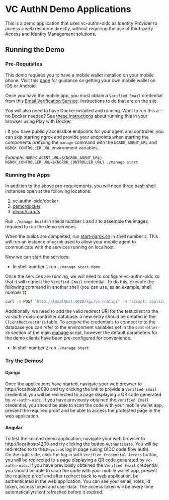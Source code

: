 # VC AuthN Demo Applications

This is a demo application that uses vc-authn-oidc as Identity Provider to access a web resource directly, without requiring the use of third-party Access and Identity Management solutions.

## Running the Demo

### Pre-Requisites

This demo requires you to have a mobile wallet installed on your mobile phone. Visit this [page](https://github.com/bcgov/identity-kit-poc/blob/main/docs/GettingApp.md) for guidance on getting your own mobile wallet on iOS or Android.

Once you have the mobile app, you must obtain a `Verified Email` credential from this [Email Verification Service](https://email-verification.vonx.io). Instructions to do that are on the site.

You will also need to have Docker installed and running. Want to run this a&mdash;no Docker needed?  See [these instructions](Running-In-Play-With-Docker.md) about running this in your browser using Play with Docker.

:information_source: If you have publicly accessible endpoints for your agent and controller, you can skip starting ngrok and provide your endpoints when starting the components prefixing the `manage` command with the `NGROK_AGENT_URL` and `NGROK_CONTROLLER_URL` environment variables.

*Example:* ```NGROK_AGENT_URL=${NGROK_AGENT_URL} NGROK_CONTROLLER_URL=${NGROK_CONTROLLER_URL} ./manage start```

### Running the Apps

In addition to the above pre-requirements, you will need three bash shell instances open at the following locations:

1. [vc-authn-oidc/docker](../docker)
2. [demo/docker](./docker)
3. [demo/scripts](./scripts)

Run `./manage build` in shells number `1` and `2` to assemble the images required to run the demo services.

When the builds are completed, run [start-ngrok.sh](./scripts/start-ngrok.sh) in shell number `3`. This will run an instance of `ngrok` used to allow your mobile agent to communicate with the services running on localhost.

Now we can start the services:

- In shell number `1` run ```./manage start-demo```

Once the services are running, we will need to configure vc-authn-oidc so that it will request the `Verified Email` credential. To do this, execute the following command in another shell (you can use, as an example, shell number `2`):

```bash
curl -X POST "http://localhost:5000/api/vc-configs" -H "accept: application/json" -H "X-Api-Key: controller-api-key" -H "Content-Type: application/json-patch+json" -d "{\"id\": \"verified-email\",\"subject_identifier\": \"email\", \"configuration\": { \"name\": \"verified-email\", \"version\": \"1.0\", \"requested_attributes\": [ { \"name\": \"email\", \"restrictions\": [ { \"schema_name\": \"verified-email\", \"issuer_did\": \"MTYqmTBoLT7KLP5RNfgK3b\" } ] } ], \"requested_predicates\": [] }}"
```

Additionally, we need to add the valid redirect URI for the test client to the vc-authn-oidc-controller database: a new entry should be created in the `ClientRedirectUris` table. To acquire the credentials to connect to to the database you can refer to the environment variables set in the `controller-db` section of the main [manage](../docker/manage) script, however the default parameters for the demo clients have been pre-configured for convenience.

- In shell number `2` run ```./manage start```

### Try the Demos!
#### Django
Once the applications have started, navigate your web browser to http://localhost:8080 and try clicking the link to provide a `Verified Email` credential: you will be redirected to a page displaying a QR code generated by `vc-authn-oidc`. If you have previously obtained the `Verified Email` credential, you should be able to scan the code with your mobile wallet app, present the required proof and be able to access the protected page in the web application.  

#### Angular
To test the second demo application, navigate your web browser to http://localhost:4200 and try clicking the button `Authenticate`. You will be redirected to to the `Keycloak` log in page (using OIDC code flow auth).  
On the right side, click the log in with `Verified Credential Access` button, you will be redirected to a page displaying a QR code generated by `vc-authn-oidc`. If you have previously obtained the `Verified Email` credential, you should be able to scan the code with your mobile wallet app, present the required proof and after redirect back to web application, be authenticated in the web application. You can see your email, roles, id token, access token and user data. The access token will be every time automatically/silent refreshed before it expired.
